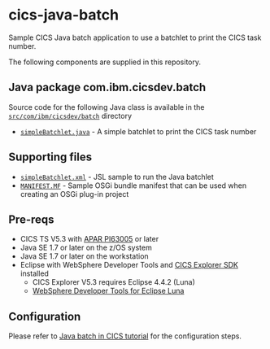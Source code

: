 cics-java-batch
================
Sample CICS Java batch application to use a batchlet to print the CICS task number.

The following components are supplied in this repository.

## Java package com.ibm.cicsdev.batch
Source code for the following Java class is available in the [`src/com/ibm/cicsdev/batch`](src/com/ibm/cicsdev/batch) directory 
* [`simpleBatchlet.java`](src/com/ibm/cicsdev/batch/simpleBatchlet.java) - A simple batchlet to print the CICS task number

## Supporting files
* [`simpleBatchlet.xml`](src/META-INF/batch-jobs/simpleBatchlet.xml) - JSL sample to run the Java batchlet
* [`MANIFEST.MF`](src/META-INF/MANIFEST.MF) - Sample OSGi bundle manifest that can be used when creating an OSGi plug-in project

## Pre-reqs
* CICS TS V5.3 with [APAR PI63005](http://www.ibm.com/support/docview.wss?crawler=1&uid=swg1PI63005) or later
* Java SE 1.7 or later on the z/OS system
* Java SE 1.7 or later on the workstation
* Eclipse with WebSphere Developer Tools and [CICS Explorer SDK](http://www.ibm.com/software/products/en/cics-explorer) installed
  * CICS Explorer V5.3 requires Eclipse 4.4.2 (Luna)
  * [WebSphere Developer Tools for Eclipse Luna](https://developer.ibm.com/wasdev/downloads/#asset/tools-WebSphere_Developer_Tools_for_Eclipse_Luna)

## Configuration
Please refer to [Java batch in CICS tutorial](https://developer.ibm.com/cics/2016/10/04/java-batch-in-cics-tutorial/)
for the configuration steps.

